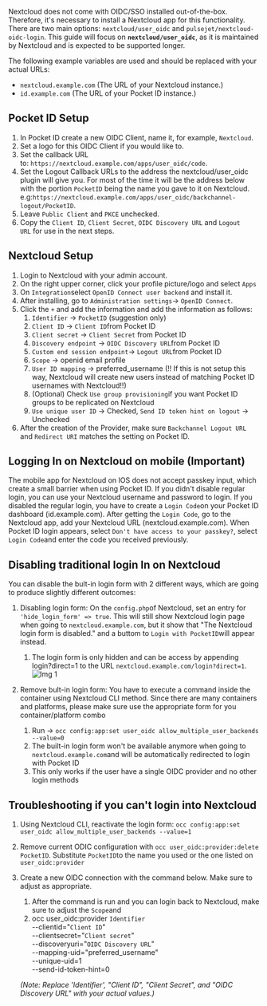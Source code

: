 
Nextcloud does not come with OIDC/SSO installed out-of-the-box. Therefore, it's necessary to install a Nextcloud app for this functionality. There are two main options: `nextcloud/user_oidc` and `pulsejet/nextcloud-oidc-login`. This guide will focus on **`nextcloud/user_oidc`**, as it is maintained by Nextcloud and is expected to be supported longer. 

The following example variables are used and should be replaced with your actual URLs:
- `nextcloud.example.com` (The URL of your Nextcloud instance.)
- `id.example.com` (The URL of your Pocket ID instance.)

## Pocket ID Setup

1. In Pocket ID create a new OIDC Client, name it, for example, `Nextcloud`.
2. Set a logo for this OIDC Client if you would like to.
3. Set the callback URL to: `https://nextcloud.example.com/apps/user_oidc/code`.
4. Set the Logout Callback URLs to the address the nextcloud/user_oidc plugin will give you. For most of the time it will be the address below with the portion `PocketID` being the name you gave to it on Nextcloud. e.g:`https://nextcloud.example.com/apps/user_oidc/backchannel-logout/PocketID`.
5. Leave `Public Client` and `PKCE` unchecked.
6. Copy the `Client ID`, `Client Secret`, `OIDC Discovery URL` and `Logout URL` for use in the next steps.

## Nextcloud Setup

1. Login to Nextcloud with your admin account.
2. On the right upper corner, click your profile picture/logo and select `Apps`
3. On `Integration`select `OpenID Connect user backend` and install it.
4. After installing, go to `Administration settings`-> `OpenID Connect`.
5. Click the `+` and add the information and add the information as follows:
	1. `Identifier` -> `PocketID` (suggestion only)
	2. `Client ID` -> `Client ID`from Pocket ID
	3. `Client secret` -> `Client Secret` from Pocket ID
	4. `Discovery endpoint` -> `OIDC Discovery URL`from Pocket ID
	5. `Custom end session endpoint`-> `Logout URL`from Pocket ID
	6. `Scope` -> openid email profile
	7. `User ID mapping` -> preferred_username (!! If this is not setup this way, Nextcloud will create new users instead of matching Pocket ID usernames with Nextcloud!!)
	8. (Optional) Check `Use group provisioning`if you want Pocket ID groups to be replicated on Nextcloud
	9. `Use unique user ID` -> Checked, `Send ID token hint on logout` -> Unchecked
6. After the creation of the Provider, make sure `Backchannel Logout URL` and `Redirect URI` matches the setting on Pocket ID.

## Logging In on Nextcloud on mobile (Important)

The mobile app for Nextcloud on IOS does not accept passkey input, which create a small barrier when using Pocket ID. If you didn't disable regular login, you can use your Nextcloud username and password to login. If you disabled the regular login, you have to create a `Login Code`on your Pocket ID dashboard (id.example.com). After getting the `Login Code`, go to the Nextcloud app, add your Nextcloud URL (nextcloud.example.com). When Pocket ID login appears, select `Don't have access to your passkey?`, select `Login Code`and enter the code you received previously. 

## Disabling traditional login In on Nextcloud

You can disable the bult-in login form with 2 different ways, which are going to produce slightly different outcomes:

1. Disabling login form: On the `config.php`of Nextcloud, set an entry for `'hide_login_form' => true`. This will still show Nextcloud login page when going to `nextcloud.example.com`, but it show that "The Nextcloud login form is disabled." and a buttom to `Login with PocketID`will appear instead. 
	1. The login form is only hidden and can be access by appending login?direct=1 to the URL `nextcloud.example.com/login?direct=1`.
![Img 1](https://github.com/user-attachments/assets/a34b5ea2-bc86-4d10-8a0e-6c253329235e)


1. Remove bult-in login form: You have to execute a command inside the container using Nextcloud CLI method. Since there are many containers and platforms, please make sure use the appropriate form for you container/platform combo
	1. Run -> `occ config:app:set user_oidc allow_multiple_user_backends --value=0`
	2. The built-in login form won't be available anymore when going to `nextcloud.example.com`and will be automatically redirected to login with Pocket ID
	3. This only works if the user have a single OIDC provider and no other login methods

## Troubleshooting if you can't login into Nextcloud

1. Using Nextcloud CLI, reactivate the login form: `occ config:app:set user_oidc allow_multiple_user_backends --value=1`
2. Remove current ODIC configuration with `occ user_oidc:provider:delete PocketID`. Substitute `PocketID`to the name you used or the one listed on `user_oidc:provider`
3. Create a new OIDC connection with the command below. Make sure to adjust as appropriate. 
	1. After the command is run and you can login back to Nextcloud, make sure to adjust the `Scope`and 
	2. occ user_oidc:provider `Identifier` \
     --clientid="`Client ID`" \
     --clientsecret="`Client secret`" \
     --discoveryuri="`OIDC Discovery URL`" \
     --mapping-uid="preferred_username" \
     --unique-uid=1 \
     --send-id-token-hint=0
     
     *(Note: Replace 'Identifier', "Client ID", "Client Secret", and "OIDC Discovery URL" with your actual values.)*
     
